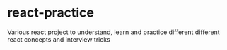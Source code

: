# react-practice

Various react project to understand, learn and practice different different react concepts and interview tricks
